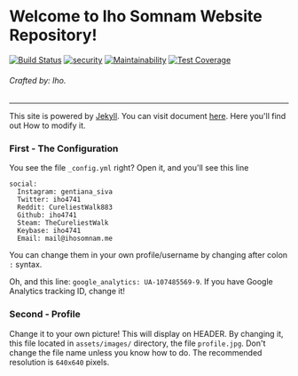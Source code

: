 # Welcome to Iho Somnam Website Repository!
[![Build Status](https://travis-ci.com/iho4741/jekyll-web-w3.svg?token=dzmyptNDsvqSxdwzfRTC&branch=master)](https://travis-ci.com/iho4741/jekyll-web-w3)
[![security](https://hakiri.io/github/iho4741/jekyll-web-w3/master.svg)](https://hakiri.io/github/iho4741/jekyll-web-w3/master)
[![Maintainability](https://api.codeclimate.com/v1/badges/32bcfee22d3d08baa6e4/maintainability)](https://codeclimate.com/github/iho4741/jekyll-web-w3/maintainability)
[![Test Coverage](https://api.codeclimate.com/v1/badges/32bcfee22d3d08baa6e4/test_coverage)](https://codeclimate.com/github/iho4741/jekyll-web-w3/test_coverage)
###### Crafted by: Iho.
---
This site is powered by [Jekyll](https://jekyllrb.com). You can visit document [here](https://jekyllrb.com/docs/home/). Here you'll find out How to modify it.

### First - The Configuration

You see the file `_config.yml` right? Open it, and you'll see this line
```
social:
  Instagram: gentiana_siva
  Twitter: iho4741
  Reddit: CureliestWalk883
  Github: iho4741
  Steam: TheCureliestWalk
  Keybase: iho4741
  Email: mail@ihosomnam.me

```
You can change them in your own profile/username by changing after colon `:` syntax.

Oh, and this line: `google_analytics: UA-107485569-9`. If you have Google Analytics tracking ID, change it!

### Second - Profile

Change it to your own picture! This will display on HEADER. By changing it, this file located in `assets/images/` directory, the file `profile.jpg`. Don't change the file name unless you know how to do. The recommended resolution is `640x640` pixels.
